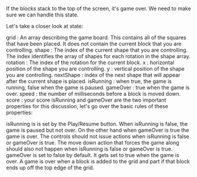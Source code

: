 If the blocks stack to the top of the screen, it's game over. We need to make sure we can handle this state.

Let's take a closer look at state:

grid : An array describing the game board. This contains all of the squares that have been placed. It does not contain the current block that you are controlling.
shape : The index of the current shape that you are controlling. The index identifies the array of shapes for each rotation in the shape array.
rotation : The index of the rotation for the current block.
x : horizontal position of the shape you are controlling.
y : vertical position of the shape you are controlling.
nextShape : index of the next shape that will appear after the current shape is placed.
isRunning : when true, the game is running, false when the game is paused.
gameOver : true when the game is over.
speed : the number of milliseconds before a block is moved down.
score : your score
isRunning and gameOver are the two important properties for this discussion, let's go over the basic rules of these properties:

isRunning is is set by the Play/Resume button. When isRunning is false, the game is paused but not over.
On the other hand when gameOver is true the game is over.
The controls should not issue actions when isRunning is false or gameOver is true.
The move down action that forces the game along should also not happen when isRunning is false or gameOver is true.
gameOver is set to false by default. It gets set to true when the game is over.
A game is over when a block is added to the grid and part if that block ends up off the top edge of the grid.